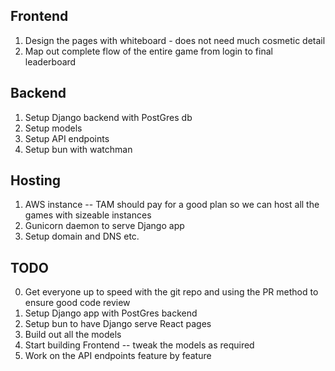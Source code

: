 ## Frontend
1. Design the pages with whiteboard - does not need much cosmetic detail
2. Map out complete flow of the entire game from login to final leaderboard

## Backend
1. Setup Django backend with PostGres db
2. Setup models
3. Setup API endpoints
4. Setup bun with watchman

## Hosting
1. AWS instance -- TAM should pay for a good plan so we can host all the games with sizeable instances
2. Gunicorn daemon to serve Django app
3. Setup domain and DNS etc.

## TODO
0. Get everyone up to speed with the git repo and using the PR method to ensure good code review
1. Setup Django app with PostGres backend
2. Setup bun to have Django serve React pages
3. Build out all the models
4. Start building Frontend -- tweak the models as required
5. Work on the API endpoints feature by feature
